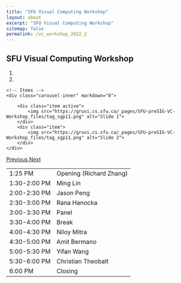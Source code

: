 ```yaml
---
title: "SFU Visual Computing Workshop"
layout: about
excerpt: "SFU Visual Computing Workshop"
sitemap: false
permalink: /vc_workshop_2022_2
---
```

## SFU Visual Computing Workshop

<div class="col-sm-12">

<div class="col-sm-8">
<div markdown="0" id="carousel" class="carousel slide" data-ride="carousel" data-interval="7000" data-pause="hover" >
    <!-- Menu -->
    <ol class="carousel-indicators">
        <li data-target="#carousel" data-slide-to="0" class="active"></li>
        <li data-target="#carousel" data-slide-to="1"></li>
    </ol>

    <!-- Items -->
    <div class="carousel-inner" markdown="0">

        <div class="item active">
            <img src="https://gruvi.cs.sfu.ca/_pages/SFU-preSIG-VC-Workshop_files/tag_sgp11.png" alt="Slide 1">
        </div>
        <div class="item">
            <img src="https://gruvi.cs.sfu.ca/_pages/SFU-preSIG-VC-Workshop_files/tag_sgp11.png" alt="Slide 2">
        </div>
    </div> 
  <a class="left carousel-control" href="#carousel" role="button" data-slide="prev">
    <span class="glyphicon glyphicon-chevron-left" aria-hidden="true"></span>
    <span class="sr-only">Previous</span>
  </a>
  <a class="right carousel-control" href="#carousel" role="button" data-slide="next">
    <span class="glyphicon glyphicon-chevron-right" aria-hidden="true"></span>
    <span class="sr-only">Next</span>
  </a>
</div>
</div>

    
<div class="table-users1 col-sm-8">
<table class="tg table11">
<tbody>
 <tr>
    <td class="tg-0lax">1:25 PM</td>
    <td class="tg-0lax">Opening (Richard Zhang)</td>
  </tr>
  <tr>
    <td class="tg-0lax">1:30-2:00 PM</td>
    <td class="tg-0lax">Ming Lin</td>
  </tr>
  <tr>
    <td class="tg-0lax">2:00-2:30 PM</td>
    <td class="tg-0lax">Jason Peng</td>
  </tr>
  <tr>
    <td class="tg-0lax">2:30-3:00 PM</td>
    <td class="tg-0lax">Rana Hanocka</td>
  </tr>
  <tr>
    <td class="tg-0lax">3:00-3:30 PM</td>
    <td class="tg-0lax">Panel</td>
  </tr>
  <tr>
    <td class="tg-0lax">3:30-4:00 PM</td>
    <td class="tg-0lax">Break </td>
  </tr>
  <tr>
    <td class="tg-0lax">4:00-4:30 PM</td>
    <td class="tg-0lax">Niloy Mitra</td>
  </tr>
  <tr>
    <td class="tg-0lax">4:30-5:00 PM</td>
    <td class="tg-0lax">Amit Bermano</td>
  </tr>
  <tr>
    <td class="tg-0lax">5:00-5:30 PM</td>
    <td class="tg-0lax">Yifan Wang</td>
  </tr>
  <tr>
    <td class="tg-0lax">5:30-6:00 PM</td>
    <td class="tg-0lax">Christian Theobalt</td>
  </tr>
  <tr>
    <td class="tg-0lax">6:00 PM</td>
    <td class="tg-0lax">Closing</td>
  </tr>
</tbody>
</table>
</div>
